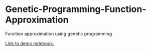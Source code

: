 # Genetic-Programming-Function-Approximation
Function approximation using genetic programming


[Link to demo notebook.](/PredictionDemo.ipynb)
